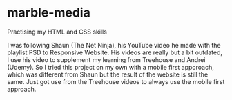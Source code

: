 # marble-media
Practising my HTML and CSS skills 

I was following Shaun (The Net Ninja), his YouTube video he made with the playlist PSD to Responsive Website. 
His videos are really but a bit outdated, I use his video to supplement my learning from Treehouse and Andrei (Udemy).
So I tried this project on my own with a mobile first apporoach, which was different from Shaun but the result of the website is still the same. 
Just got use from the Treehouse videos to always use the mobile first approach. 
